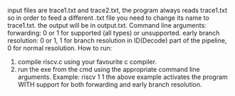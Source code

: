 input files are trace1.txt and trace2.txt, the program always reads trace1.txt so in order to feed a different .txt file you need to change its name to trace1.txt.
the output will be in output.txt.
Command line arguments:
forwarding: 0 or 1 for supported (all types) or unsupported.
early branch resolution: 0 or 1, 1 for branch resolution in ID(Decode) part of the pipeline, 0 for normal resolution.
How to run:
1. compile riscv.c using your favourite c compiler.
2. run the exe from the cmd using the appropriate command line arguments.
Example: riscv 1 1
the above example activates the program WITH support for both forwarding and early branch resolution.
